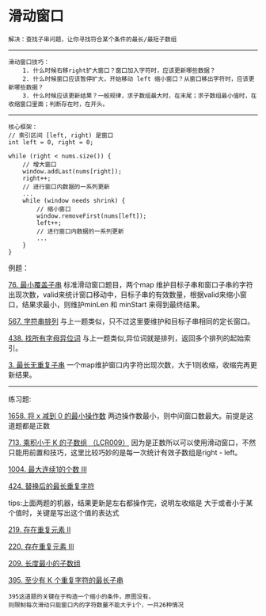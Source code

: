 # 滑动窗口
    解决：查找子串问题，让你寻找符合某个条件的最长/最短子数组
---
    滑动窗口技巧：
        1. 什么时候右移right扩大窗口？窗口加入字符时，应该更新哪些数据？
        2. 什么时候窗口应该暂停扩大，开始移动 left 缩小窗口？从窗口移出字符时，应该更新哪些数据？
        3. 什么时候应该更新结果？一般规律，求子数组最大时，在末尾；求子数组最小值时，在收缩窗口里面；判断存在时，在开头。
---
```
核心框架：
// 索引区间 [left, right) 是窗口
int left = 0, right = 0;

while (right < nums.size()) {
    // 增大窗口
    window.addLast(nums[right]);
    right++;
    // 进行窗口内数据的一系列更新
    ...
    while (window needs shrink) {
        // 缩小窗口
        window.removeFirst(nums[left]);
        left++;
        // 进行窗口内数据的一系列更新
        ...
    }
}
```
例题：

[76. 最小覆盖子串](https://leetcode.cn/problems/minimum-window-substring/description/) 标准滑动窗口题目，两个map 维护目标子串和窗口子串的字符出现次数，valid来统计窗口移动中，目标子串的有效数量，根据valid来缩小窗口，结果求最小，则维护minLen 和 minStart 来得到最终结果。

[567. 字符串排列](https://leetcode.cn/problems/permutation-in-string/description/) 与上一题类似，只不过这里要维护和目标子串相同的定长窗口。

[438. 找所有字母异位词](https://leetcode.cn/problems/find-all-anagrams-in-a-string/description/) 与上一题类似,异位词就是排列，返回多个排列的起始索引。

[3. 最长无重复子串](https://leetcode.cn/problems/longest-substring-without-repeating-characters/description/) 一个map维护窗口内字符出现次数，大于1则收缩，收缩完再更新结果。

---
练习题:

[1658. 将 x 减到 0 的最小操作数](https://leetcode.cn/problems/minimum-operations-to-reduce-x-to-zero/description/) 两边操作数最小，则中间窗口数最大。前提是这道题都是正数

[713. 乘积小于 K 的子数组 （LCR009）](https://leetcode.cn/problems/subarray-product-less-than-k/description/) 因为是正数所以可以使用滑动窗口，不然只能用前置和技巧，这里比较巧妙的是每一次统计有效子数组是right - left。

[1004. 最大连续1的个数 III](https://leetcode.cn/problems/max-consecutive-ones-iii/)

[424. 替换后的最长重复字符](https://leetcode.cn/problems/longest-repeating-character-replacement/description/)

tips:上面两题的机器，结果更新是左右都操作完，说明左收缩是
大于或者小于某个值时，关键是写出这个值的表达式

[219. 存在重复元素 II](https://leetcode.cn/problems/contains-duplicate-ii/description/)

[220. 存在重复元素 III](https://leetcode.cn/problems/contains-duplicate-iii/description/)

[209. 长度最小的子数组](https://leetcode.cn/problems/minimum-size-subarray-sum/description/)

[395. 至少有 K 个重复字符的最长子串](https://leetcode.cn/problems/longest-substring-with-at-least-k-repeating-characters/description/)

    395这道题的关键在于构造一个缩小的条件，原图没有，
    则限制每次滑动只能窗口内的字符数量不能大于i个，一共26种情况
    